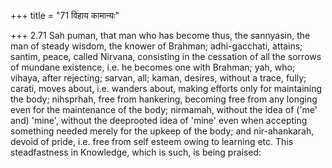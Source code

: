 +++
title = "71 विहाय कामान्यः"

+++
2.71 Sah puman, that man who has become thus, the sannyasin, the man of
steady wisdom, the knower of Brahman; adhi-gacchati, attains; santim,
peace, called Nirvana, consisting in the cessation of all the sorrows of
mundane existence, i.e. he becomes one with Brahman; yah, who; vihaya,
after rejecting; sarvan, all; kaman, desires, without a trace, fully;
carati, moves about, i.e. wanders about, making efforts only for
maintaining the body; nihsprhah, free from hankering, becoming free from
any longing even for the maintenance of the body; nirmamah, without the
idea of ('me' and) 'mine', without the deeprooted idea of 'mine' even
when accepting something needed merely for the upkeep of the body; and
nir-ahankarah, devoid of pride, i.e. free from self esteem owing to
learning etc. This steadfastness in Knowledge, which is such, is being
praised:

